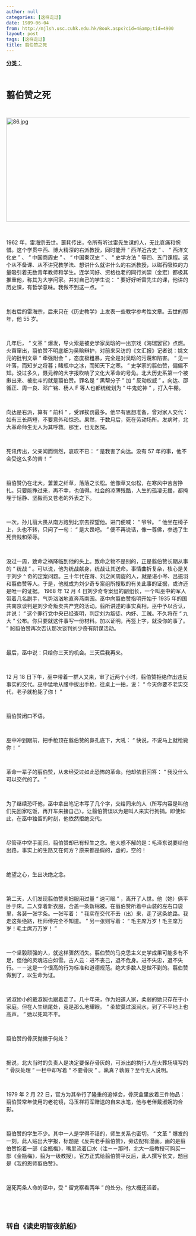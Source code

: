 ```yaml
---
author: null
categories: [这样走过]
date: 1989-06-04
from: http://mjlsh.usc.cuhk.edu.hk/Book.aspx?cid=4&amp;tid=4900
layout: post
tags: [这样走过]
title: 翦伯赞之死
---
```


<div style="margin: 15px 10px 10px 0px;">
<div>
<span id="ctl00_ContentPlaceHolder1_chapter1_SubjectLabel" style="font-weight:bold;text-decoration:underline;">
   分类：
  </span>
</div>
<p class="p1">
<b>
<font size="5">
<span class="s1">
</span>
<br/>
</font>
</b>
</p>
<p class="p2">
<span class="s1">
<b>
<font size="5">
     翦伯赞之死
    </font>
</b>
</span>
</p>
<p class="p1">
<span class="s1">
</span>
<br/>
</p>
<p class="p3">
<span class="s1">
<img alt="86.jpg" border="0" height="279" src="https://i.imgur.com/yuO9yQB.jpg" width="550"/>
</span>
</p>
<p class="p1">
<span class="s1">
</span>
<br/>
</p>
<p class="p2">
<span class="s2">
   1962
  </span>
<span class="s1">
   年，雷海宗去世。噩耗传出，令所有听过雷先生课的人，无比哀痛和惋惜。这个学贯中西、博大精深的右派教授，同时能开
  </span>
<span class="s2">
   “
  </span>
<span class="s1">
   西洋近古史
  </span>
<span class="s2">
   ”
  </span>
<span class="s1">
   、
  </span>
<span class="s2">
   “
  </span>
<span class="s1">
   西洋文化史
  </span>
<span class="s2">
   ”
  </span>
<span class="s1">
   、
  </span>
<span class="s2">
   “
  </span>
<span class="s1">
   中国商周史
  </span>
<span class="s2">
   ”
  </span>
<span class="s1">
   、
  </span>
<span class="s2">
   “
  </span>
<span class="s1">
   中国秦汉史
  </span>
<span class="s2">
   ”
  </span>
<span class="s1">
   、
  </span>
<span class="s2">
   “
  </span>
<span class="s1">
   史学方法
  </span>
<span class="s2">
   ”
  </span>
<span class="s1">
   等四、五门课程。这个从不备课、从不讲究教学法、想讲什么就讲什么的右派教授，以磁石吸铁的力量吸引着无数青年教师和学生。连学问好、资格也老的同行刘崇（金宏）都极其推重他，称其为大学问家。并对自己的学生说：
  </span>
<span class="s2">
   “
  </span>
<span class="s1">
   要好好听雷先生的课，他讲的历史课，有哲学意味。我做不到这一点。
  </span>
<span class="s2">
   ”
  </span>
</p>
<p class="p1">
<span class="s1">
</span>
<br/>
</p>
<p class="p2">
<span class="s1">
   划右后的雷海宗，后来只在《历史教学》上发表一些教学参考性文章。去世的那年，他
  </span>
<span class="s2">
   55
  </span>
<span class="s1">
   岁。
  </span>
</p>
<p class="p1">
<span class="s1">
</span>
<br/>
</p>
<p class="p2">
<span class="s1">
   几年后，
  </span>
<span class="s2">
   “
  </span>
<span class="s1">
   文革
  </span>
<span class="s2">
   ”
  </span>
<span class="s1">
   爆发，导火索是被史学家吴晗的一出京戏《海瑞罢官》点燃。火苗窜出，翦伯赞不明底细为吴晗辩护，对前来采访的《文汇报》记者说：姚文元的批判文章
  </span>
<span class="s2">
   “
  </span>
<span class="s1">
   牵强附会
  </span>
<span class="s2">
   ”
  </span>
<span class="s1">
   ，态度极粗暴，完全是对吴晗的污蔑和陷害。
  </span>
<span class="s2">
   “
  </span>
<span class="s1">
   见一叶落，而知岁之将暮；睹瓶中之冰，而知天下之寒。
  </span>
<span class="s2">
   ”
  </span>
<span class="s1">
   史学家的翦伯赞，偏偏不知。没过多久，聂元梓的大字报吹响了文化大革命的号角。北大历史系第一个被揪出来、被批斗的就是翦伯赞。罪名是
  </span>
<span class="s2">
   “
  </span>
<span class="s1">
   黑帮分子
  </span>
<span class="s2">
   ”
  </span>
<span class="s1">
   加
  </span>
<span class="s2">
   “
  </span>
<span class="s1">
   反动权威
  </span>
<span class="s2">
   ”
  </span>
<span class="s1">
   。向达、邵循正、周一良、邓广铭、杨人
  </span>
<span class="s2">
   F
  </span>
<span class="s1">
   等人也都统统划为
  </span>
<span class="s2">
   “
  </span>
<span class="s1">
   牛鬼蛇神
  </span>
<span class="s2">
   ”
  </span>
<span class="s1">
   ，打入牛棚。
  </span>
</p>
<p class="p1">
<span class="s1">
</span>
<br/>
</p>
<p class="p2">
<span class="s1">
   向达是右派，算有
  </span>
<span class="s2">
   “
  </span>
<span class="s1">
   前科
  </span>
<span class="s2">
   ”
  </span>
<span class="s1">
   ，受罪挨罚最多。他早有思想准备，曾对家人交代：如有三长两短，不要意外和惊恐。果然，于数月后，死在劳动场所。发病时，北大革命师生无人为其呼救。那里，也无医院。
  </span>
</p>
<p class="p1">
<span class="s1">
</span>
<br/>
</p>
<p class="p2">
<span class="s1">
   死讯传出，父亲闻而恻然，哀叹不已：
  </span>
<span class="s2">
   “
  </span>
<span class="s1">
   是我害了向达。没有
  </span>
<span class="s2">
   57
  </span>
<span class="s1">
   年的事，他不会受这么多的苦！
  </span>
<span class="s2">
   ”
  </span>
</p>
<p class="p1">
<span class="s1">
</span>
<br/>
</p>
<p class="p2">
<span class="s1">
   翦伯赞仍在北大。萋萋之纤草，落落之长松。他像草又似松，在寒风中苦苦挣扎。只要能挣过来，再不幸，也值得。社会的凉薄残酷，人生的孤凄无援，都掩埋于恬静、坚毅而又苍老的外表之下。
  </span>
</p>
<p class="p1">
<span class="s1">
</span>
<br/>
</p>
<p class="p2">
<span class="s1">
   一次，孙儿翦大畏从南方跑到北京去探望他。进门便喊：
  </span>
<span class="s2">
   “
  </span>
<span class="s1">
   爷爷。
  </span>
<span class="s2">
   ”
  </span>
<span class="s1">
   他坐在椅子上，头也不转，只问了一句：
  </span>
<span class="s2">
   “
  </span>
<span class="s1">
   是大畏吧。
  </span>
<span class="s2">
   ”
  </span>
<span class="s1">
   便不再说话，像一尊佛，参透了生死贵贱和荣辱。
  </span>
</p>
<p class="p1">
<span class="s1">
</span>
<br/>
</p>
<p class="p2">
<span class="s1">
   没过一周，致命之祸降临到他的头上。致命之物不是别的，正是翦伯赞长期从事的
  </span>
<span class="s2">
   “
  </span>
<span class="s1">
   统战
  </span>
<span class="s2">
   ”
  </span>
<span class="s1">
   。可以说，他为统战献身，统战让其送命。事情曲折复杂，核心是关于刘少
  </span>
<span class="s2">
   ^
  </span>
<span class="s1">
   奇的定案问题。三十年代在蒋、刘之间周旋的人，就是谌小岑、吕振羽和翦伯赞等人。于是，他就成为刘少奇专案组所搜取的有关此事的证据，或许还是唯一的证据。
  </span>
<span class="s2">
   1968
  </span>
<span class="s1">
   年
  </span>
<span class="s2">
   12
  </span>
<span class="s1">
   月
  </span>
<span class="s2">
   4
  </span>
<span class="s1">
   日刘少奇专案组的副组长，一个叫巫中的军人带着几名副手，气势汹汹地直奔燕南园。巫中向翦伯赞指明开始于
  </span>
<span class="s2">
   1935
  </span>
<span class="s1">
   年的国共南京谈判是刘少奇叛卖共产党的活动。翦所讲述的事实真相，巫中予以否认，并说：
  </span>
<span class="s2">
   “
  </span>
<span class="s1">
   这个罪行党中央已经查明，判定刘为叛徒、内奸、工贼。不久将在
  </span>
<span class="s2">
   “
  </span>
<span class="s1">
   九大
  </span>
<span class="s2">
   ”
  </span>
<span class="s1">
   公布。你只要就这件事写一份材料。加以证明，再签上字，就没你的事了。
  </span>
<span class="s2">
   ”
  </span>
<span class="s1">
   ⒃翦伯赞再次否认那次谈判刘少奇有阴谋活动。
  </span>
</p>
<p class="p1">
<span class="s1">
</span>
<br/>
</p>
<p class="p2">
<span class="s1">
   最后，巫中说：只给你三天的机会。三天后我再来。
  </span>
</p>
<p class="p1">
<span class="s1">
</span>
<br/>
</p>
<p class="p2">
<span class="s2">
   12
  </span>
<span class="s1">
   月
  </span>
<span class="s2">
   18
  </span>
<span class="s1">
   日下午，巫中带着一群人又来，审了近两个小时，翦伯赞拒绝作出违反事实的交代。巫中猛地从腰中拔出手枪，往桌上一拍，说：
  </span>
<span class="s2">
   “
  </span>
<span class="s1">
   今天你要不老实交代，老子就枪毙了你！
  </span>
<span class="s2">
   ”
  </span>
</p>
<p class="p1">
<span class="s1">
</span>
<br/>
</p>
<p class="p2">
<span class="s1">
   翦伯赞闭口不语。
  </span>
</p>
<p class="p1">
<span class="s1">
</span>
<br/>
</p>
<p class="p2">
<span class="s1">
   巫中冲到跟前，把手枪顶在翦伯赞的鼻孔底下，大吼：
  </span>
<span class="s2">
   “
  </span>
<span class="s1">
   快说，不说马上就枪毙你！
  </span>
<span class="s2">
   ”
  </span>
</p>
<p class="p1">
<span class="s1">
</span>
<br/>
</p>
<p class="p2">
<span class="s1">
   革命一辈子的翦伯赞，从未经受过如此恐怖的革命。他却依旧回答：
  </span>
<span class="s2">
   “
  </span>
<span class="s1">
   我没什么可以交代的了。
  </span>
<span class="s2">
   ”
  </span>
</p>
<p class="p1">
<span class="s1">
</span>
<br/>
</p>
<p class="p2">
<span class="s1">
   为了继续恐吓他，巫中拿出笔记本写了几个字，交给同来的人（所写内容是叫他们先回家吃饭，再开车来接自己）。让翦伯赞误以为是叫人来实行拘捕。即使如此，在巫中独留的时刻，他依然拒绝交代。
  </span>
</p>
<p class="p1">
<span class="s1">
</span>
<br/>
</p>
<p class="p2">
<span class="s1">
   尽管巫中空手而归，翦伯赞却已有轻生之念。他大惑不解的是：毛泽东说要给他出路，事实上的生路又在何方？原来都是假的，虚的，空的！
  </span>
</p>
<p class="p1">
<span class="s1">
</span>
<br/>
</p>
<p class="p2">
<span class="s1">
   绝望之心，生出决绝之念。
  </span>
</p>
<p class="p1">
<span class="s1">
</span>
<br/>
</p>
<p class="p2">
<span class="s1">
   第二天，人们发现翦伯赞夫妇服用过量
  </span>
<span class="s2">
   “
  </span>
<span class="s1">
   速可眠
  </span>
<span class="s2">
   ”
  </span>
<span class="s1">
   ，离开了人世。他（她）俩平卧于床。二人穿着新衣服，合盖一条新棉被。在翦伯赞所着中山装的左右口袋里，各装一张字条。一张写着：
  </span>
<span class="s2">
   “
  </span>
<span class="s1">
   我实在交代不去（出）来，走了这条绝路。我走这条绝路，杜师傅完全不知道。
  </span>
<span class="s2">
   ”
  </span>
<span class="s1">
   另一张则写着：
  </span>
<span class="s2">
   “
  </span>
<span class="s1">
   毛主席万岁！毛主席万岁！毛主席万万岁！
  </span>
<span class="s2">
   ”
  </span>
</p>
<p class="p1">
<span class="s1">
</span>
<br/>
</p>
<p class="p2">
<span class="s1">
   一个坚毅顽强的人，就这样骤然消失。翦伯赞的马克思主义史学成果可能多有不足，但他的灵魂洁白如雪。古人云：进不丧己，退不危身。进不失忠，退不失行。－－这是一个很高的行为标准和道德规范。绝大多数人是做不到的。翦伯赞做到了，以生命为证。
  </span>
</p>
<p class="p1">
<span class="s1">
</span>
<br/>
</p>
<p class="p2">
<span class="s1">
   贤淑娇小的戴淑婉也跟着走了。几十年来，作为妇道人家，柔弱的她只存在于小家庭。但在人生结尾处，竟是那么地耀眼。
  </span>
<span class="s2">
   “
  </span>
<span class="s1">
   柔软莫过溪涧水，到了不平地上也高声。
  </span>
<span class="s2">
   ”
  </span>
<span class="s1">
   她以死鸣不平。
  </span>
</p>
<p class="p1">
<span class="s1">
</span>
<br/>
</p>
<p class="p2">
<span class="s1">
   翦伯赞的骨灰抛撇于何处？
  </span>
</p>
<p class="p1">
<span class="s1">
</span>
<br/>
</p>
<p class="p2">
<span class="s1">
   据说，北大当时的负责人是决定要保存骨灰的，可派出的执行人在火葬场填写的
  </span>
<span class="s2">
   “
  </span>
<span class="s1">
   骨灰处理
  </span>
<span class="s2">
   ”
  </span>
<span class="s1">
   一栏中却写着
  </span>
<span class="s2">
   “
  </span>
<span class="s1">
   不要骨灰
  </span>
<span class="s2">
   ”
  </span>
<span class="s1">
   。孰真？孰假？至今无人说明。
  </span>
</p>
<p class="p1">
<span class="s1">
</span>
<br/>
</p>
<p class="p2">
<span class="s2">
   1979
  </span>
<span class="s1">
   年
  </span>
<span class="s2">
   2
  </span>
<span class="s1">
   月
  </span>
<span class="s2">
   22
  </span>
<span class="s1">
   日，官方为其举行了隆重的追悼会，骨灰盒里放着三件物品：翦伯赞常年使用的老花镜，冯玉祥将军赠送的自来水笔，他与老伴戴淑婉的合影。
  </span>
</p>
<p class="p1">
<span class="s1">
</span>
<br/>
</p>
<p class="p2">
<span class="s1">
   翦伯赞的学生不少。其中一人是学得不错的，师生关系也密切。
  </span>
<span class="s2">
   “
  </span>
<span class="s1">
   文革
  </span>
<span class="s2">
   ”
  </span>
<span class="s1">
   爆发的一刻，此人贴出大字报，标题是《反共老手翦伯赞》，旁边配有漫画。画的是翦伯赞抱着一部《金瓶梅》，嘴里流着口水（注－－那时，北大一级教授可购买一部《金瓶梅》，翦为一级教授）。官方正式给翦伯赞平反后，此人撰写长文，题目是《我的恩师翦伯赞》。
  </span>
</p>
<p class="p1">
<span class="s1">
</span>
<br/>
</p>
<p class="p2">
<span class="s1">
   逼死两条人命的巫中，受
  </span>
<span class="s2">
   “
  </span>
<span class="s1">
   留党察看两年
  </span>
<span class="s2">
   ”
  </span>
<span class="s1">
   的处分。他大概还活着。
  </span>
</p>
<p class="p1">
<span class="s1">
</span>
<br/>
</p>
<p class="p1">
<b>
<font size="4">
<span class="s1">
</span>
<br/>
</font>
</b>
</p>
<p class="p2">
<span class="s1">
<b>
<font size="4">
     转自《读史明智夜航船》
    </font>
</b>
</span>
</p>
</div>
